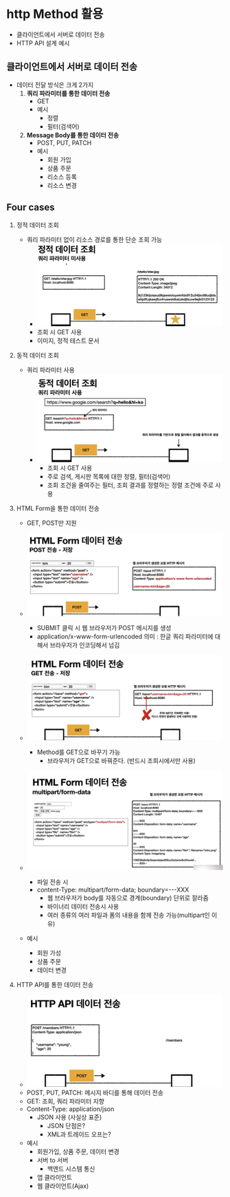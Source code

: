 # http Method 활용
 - 클라이언트에서 서버로 데이터 전송
 - HTTP API 설계 예시
  
## 클라이언트에서 서버로 데이터 전송
 - 데이터 전달 방식은 크게 2가지
   1. **쿼리 파라미터를 통한 데이터 전송**
      - GET
      - 예시
        - 정렬
        - 필터(검색어)
   2. **Message Body를 통한 데이터 전송**
      - POST, PUT, PATCH
      - 예시
        - 회원 가입
        - 상품 주문
        - 리소스 등록
        - 리소스 변경

## Four cases
 1. 정적 데이터 조회
      - 쿼리 파라미터 없이 리소스 경로를 통한 단순 조회 가능
          - ![16.png](./img/16.png)
          - 조회 시 GET 사용
          - 이미지, 정적 테스트 문서
  1. 동적 데이터 조회
      - 쿼리 파라미터 사용
          - ![17.png](./img/17.png)
              - 조회 시 GET 사용
              - 주로 검색, 게시판 목록에 대한 정렬, 필터(검색어)
              - 조회 조건을 줄여주는 필터, 조회 결과를 정렬하는 정렬 조건에 주로 사용

  2. HTML Form을 통한 데이터 전송
      - GET, POST만 지원
      - ![18.png](./img/18.png) 
          - SUBMIT 클릭 시 웹 브라우저가 POST 메시지를 생성
          - application/x-www-form-urlencoded 의미 : 한글 쿼리 파라미터에 대해서 브라우저가 인코딩해서 넘김
      
      - ![19.png](./img/19.png)
        - Method를 GET으로 바꾸기 가능
          - 브라우저가 GET으로 바꿔준다. (반드시 조회시에서만 사용)
      - ![20.png](./img/20.png)
        - 파일 전송 시 
        - content-Type: multipart/form-data; boundary=---XXX 
          - 웹 브라우저가 body를 자동으로 경계(boundary) 단위로 잘라줌
          - 바이너리 데이터 전송시 사용
          - 여러 종류의 여러 파일과 폼의 내용을 함께 전송 가능(multipart인 이유)
      - 예시
          - 회원 가성
          - 상품 주문
          - 데이터 변경
  3. HTTP API를 통한 데이터 전송
      - ![21.png](./img/21.png)
      - POST, PUT, PATCH: 메시지 바디를 통해 데이터 전송
      - GET: 조회, 쿼리 파라미터 지향
      - Content-Type: application/json
         - JSON 사용 (사실상 표준)
           - JSON 단점은?
           - XML과 트레이드 오프는?
      - 예시
        - 회원가입, 상품 주문, 데이터 변경
        - 서버 to 서버
            - 백엔드 시스템 통신
        - 앱 클라이언트
        - 웹 클라이언트(Ajax)
